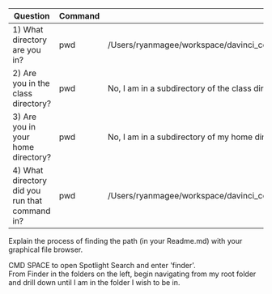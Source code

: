 |Question  |Command | Answeer
|-------- |----------- | ---------|
|1) What directory are you in? |pwd |/Users/ryanmagee/workspace/davinci_coders_t1_2016/homework/Learn_command_line_excersises/chapter_2 |
|2) Are you in the class directory?|pwd | No, I am in a subdirectory of the class directory|
|3) Are you in your home directory?|pwd | No, I am in a subdirectory of my home directory|
|4) What directory did you run that command in?|pwd | /Users/ryanmagee/workspace/davinci_coders_t1_2016/homework/Learn_command_line_excersises/chapter_2 |

Explain the process of finding the path (in your Readme.md) with your graphical file browser.

CMD SPACE to open Spotlight Search and enter 'finder'.  
From Finder in the folders on the left, begin navigating from my root folder and
drill down until I am in the folder I wish to be in.
